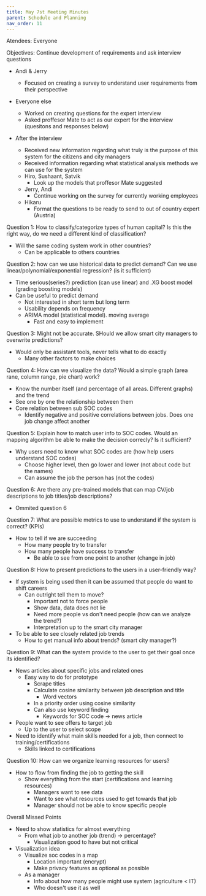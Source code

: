 ```yaml
---
title: May 7st Meeting Minutes
parent: Schedule and Planning
nav_order: 11
---
```


Atendees: Everyone

Objectives: Continue development of requirements and ask interview questions


- Andi & Jerry
  - Focused on creating a survey to understand user requirements from their perspective
 
- Everyone else
  - Worked on creating questions for the expert interview
  - Asked proffesor Mate to act as our expert for the interview (quesitons and responses below)
 
- After the interview
  - Received new information regarding what truly is the purpose of this system for the citizens and city managers
  - Received information regarding what statistical analysis methods we can use for the system
  - Hiro, Sushaant, Satvik
    - Look up the models that proffesor Mate suggested
  - Jerry, Andi
    - Continue working on the survey for currently working employees
  - Hikaru
    - Format the questions to be ready to send to out of country expert (Austria)     
 

Question 1: How to classify/categorize types of human capital? Is this the right way, do we need a different kind of classification?
- Will the same coding system work in other countries?
  - Can be applicable to others countries

Question 2: how can we use historical data to predict demand? Can we use linear/polynomial/exponential regression? (is it sufficient)
- Time serious(series?) prediction (can use linear) and .XG boost model (grading boosting models)
- Can be useful to predict demand
  - Not interested in short term but long term
  - Usability depends on frequency 
  - ARIMA model (statistical model). moving average
    - Fast and easy to implement

Question 3: Might not be accurate. SHould we allow smart city managers to overwrite predictions?
- Would only be assistant tools, never tells what to do exactly
  - Many other factors to make choices

Question 4: How can we visualize the data? Would a simple graph (area rane, column range, pie chart) work?
- Know the number itself (and percentage of all areas. Different graphs) and the trend 
- See one by one the relationship between them 
- Core relation between sub SOC codes
  - Identify negative and positive correlations between jobs. Does one job change affect another

Question 5: Explain how to match user info to SOC codes. Would an mapping algorithm be able to make the decision correcly? Is it sufficient?
- Why users need to know what SOC codes are (how help users understand SOC codes)
  - Choose higher level, then go lower and lower (not about code but the names)
  - Can assume the job the person has (not the codes)

Question 6: Are there any pre-trained models that can map CV/job descriptions to job titles/job descriptions?
- Ommited question 6

Question 7: What are possible metrics to use to understand if the system is correct? (KPIs)
- How to tell if we are succeeding
  - How many people try to transfer
  - How many people have success to transfer
    - Be able to see from one point to another (change in job)

Question 8: How to present predictions to the users in a user-friendly way?
- If system is being used then it can be assumed that people do want to shift careers
  - Can outright tell them to move?
    - Important not to force people
    - Show data, data does not lie
    - Need more people vs don't need people (how can we analyze the trend?)
    - Interpretation up to the smart city manager
- To be able to see closely related job trends
  - How to get manual info about trends? (smart city manager?)

Question 9: What can the system provide to the user to get their goal once its identified?
- News articles about specific jobs and related ones
  - Easy way to do for prototype
    - Scrape titles 
    - Calculate cosine similarity between job description and title
      - Word vectors
    - In a priority order using cosine similarity 
    - Can also use keyword finding
      - Keywords for SOC code -> news article
- People want to see offers to target job
  - Up to the user to select scope
- Need to identify what main skills needed for a job, then connect to training/certifications
  - Skills linked to certifications

Question 10: How can we organize learning resources for users?
- How to flow from finding the job to getting the skill
  - Show everything from the start (certifications and learning resources)
    - Managers want to see data 
    - Want to see what resources used to get towards that job
    - Manager should not be able to know specific people 

Overall Missed Points
- Need to show statistics for almost everything
  - From what job to another job (trend) -> percentage?
    - Visualization good to have but not critical 
- Visualization idea
  - Visualize soc codes in a map
    - Location important (encrypt)
    - Make privacy features as optional as possible
  - As a manager
    - Info about how many people might use system (agriculture < IT)
    - Who doesn't use it as well
